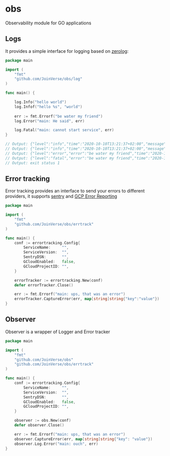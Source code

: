 # obs
Observability module for GO applications

## Logs
It provides a simple interface for logging based on [zerolog](https://github.com/rs/zerolog):

```go
package main

import (
    "fmt"
    "github.com/JoinVerse/obs/log"
)

func main() {

    log.Info("hello world")
    log.Infof("hello %s", "world")
    
    err := fmt.Errorf("be water my friend")
    log.Error("main: He said", err)

    log.Fatal("main: cannot start service", err)
}

// Output: {"level":"info","time":"2020-10-10T13:21:37+02:00","message":"hello world"}
// Output: {"level":"info","time":"2020-10-10T13:21:37+02:00","message":"hello world"}
// Output: {"level":"error","error":"be water my friend","time":"2020-10-10T13:21:37+02:00","message":"main: He said"}
// Output: {"level":"fatal","error":"be water my friend","time":"2020-10-10T13:21:37+02:00","message":"main: cannot start service"}
// Output: exit status 1
```

## Error tracking

Error tracking provides an interface to send your errors to different providers, it supports [sentry](sentry.io) and [GCP Error Reporting](https://cloud.google.com/error-reporting)

```go
package main

import (
	"fmt"
	"github.com/JoinVerse/obs/errtrack"
)

func main() {
	conf := errortracking.Config{
		ServiceName:     "",
		ServiceVersion:  "",
		SentryDSN:       "",
		GCloudEnabled:   false,
		GCloudProjectID: "",
	}

	errorTracker := errortracking.New(conf)
	defer errorTracker.Close()

	err := fmt.Errorf("main: ups, that was an error")
	errorTracker.CaptureError(err, map[string]string{"key":"value"})
}
``` 


## Observer

Observer is a wrapper of Logger and Error tracker

```go
package main

import (
    "fmt"
	"github.com/JoinVerse/obs"
	"github.com/JoinVerse/obs/errtrack"
)

func main() {
	conf := errortracking.Config{
		ServiceName:     "",
		ServiceVersion:  "",
		SentryDSN:       "",
		GCloudEnabled:   false,
		GCloudProjectID: "",
	}

	observer := obs.New(conf)
	defer observer.Close()

	err := fmt.Errorf("main: ups, that was an error")
	observer.CaptureError(err, map[string]string{"key": "value"})
	observer.Log.Error("main: ouch", err)
}
```